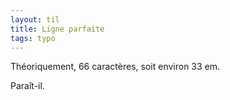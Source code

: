 ```yaml
---
layout: til
title: Ligne parfaite
tags: typo
---
```



Théoriquement, 66 caractères, soit environ 33 em.

Paraît-il. 

